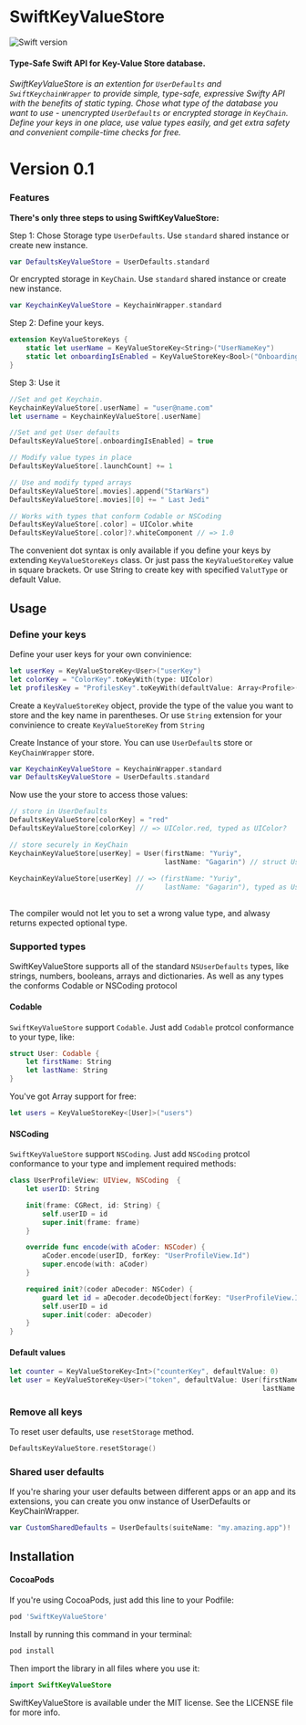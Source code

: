 # SwiftKeyValueStore

![Swift version](https://img.shields.io/badge/swift-4.0-orange.svg)

#### Type-Safe Swift API for Key-Value Store database. 

###### SwiftKeyValueStore is an extention for `UserDefaults` and `SwiftKeychainWrapper` to provide simple, type-safe, expressive Swifty API with the benefits of static typing. Chose what type of the database you want to use - unencrypted `UserDefaults` or encrypted storage in `KeyChain`. Define your keys in one place, use value types easily, and get extra safety and convenient compile-time checks for free.


# Version 0.1
### Features

**There's only three steps to using SwiftKeyValueStore:**

Step 1: Chose Storage type `UserDefaults`. Use `standard` shared instance or create new instance. 

```swift
var DefaultsKeyValueStore = UserDefaults.standard
```

Or encrypted storage in `KeyChain`. Use `standard` shared instance or create new instance. 
```swift
var KeychainKeyValueStore = KeychainWrapper.standard
```

Step 2: Define your keys.  

```swift
extension KeyValueStoreKeys {
    static let userName = KeyValueStoreKey<String>("UserNameKey")
    static let onboardingIsEnabled = KeyValueStoreKey<Bool>("OnboardingIsEnabledKey")
}
```

Step 3: Use it

```swift
//Set and get Keychain.
KeychainKeyValueStore[.userName] = "user@name.com"
let username = KeychainKeyValueStore[.userName]

//Set and get User defaults 
DefaultsKeyValueStore[.onboardingIsEnabled] = true

// Modify value types in place
DefaultsKeyValueStore[.launchCount] += 1

// Use and modify typed arrays
DefaultsKeyValueStore[.movies].append("StarWars")
DefaultsKeyValueStore[.movies][0] += " Last Jedi"

// Works with types that conform Codable or NSCoding
DefaultsKeyValueStore[.color] = UIColor.white
DefaultsKeyValueStore[.color]?.whiteComponent // => 1.0
```

The convenient dot syntax is only available if you define your keys by extending `KeyValueStoreKeys` class. Or just pass the `KeyValueStoreKey` value in square brackets. Or use String to create key with specified `ValutType` or default Value. 

## Usage

### Define your keys

Define your user keys for your own convinience:

```swift
let userKey = KeyValueStoreKey<User>("userKey")
let colorKey = "ColorKey".toKeyWith(type: UIColor)
let profilesKey = "ProfilesKey".toKeyWith(defaultValue: Array<Profile>())
```

Create a `KeyValueStoreKey` object, provide the type of the value you want to store and the key name in parentheses.
Or use `String` extension for your convinience to create `KeyValueStoreKey` from `String`


Create Instance of your store. You can use `UserDefault`s store or `KeyChainWrapper` store.

```swift 
var KeychainKeyValueStore = KeychainWrapper.standard
var DefaultsKeyValueStore = UserDefaults.standard
```
Now use the your store to access those values:

```swift
// store in UserDefaults
DefaultsKeyValueStore[colorKey] = "red"
DefaultsKeyValueStore[colorKey] // => UIColor.red, typed as UIColor?

// store securely in KeyChain
KeychainKeyValueStore[userKey] = User(firstName: "Yuriy", 
                                      lastName: "Gagarin") // struct User has to conform `Codable` protocol 
                                      
KeychainKeyValueStore[userKey] // => (firstName: "Yuriy", 
                               //     lastName: "Gagarin"), typed as User?
                                      
```

The compiler would not let you to set a wrong value type, and alwasy returns expected optional type.


### Supported types

SwiftKeyValueStore supports all of the standard `NSUserDefaults` types, like strings, numbers, booleans, arrays and dictionaries. As well as any types the conforms Codable or NSCoding protocol

#### Codable

`SwiftKeyValueStore` support `Codable`. Just add `Codable` protcol conformance to your type, like:
```swift
struct User: Codable {
    let firstName: String
    let lastName: String
}
```

You've got Array support for free:
```swift
let users = KeyValueStoreKey<[User]>("users")
```

#### NSCoding

`SwiftKeyValueStore` support `NSCoding`. Just add `NSCoding` protcol conformance to your type and implement required methods:
```swift
class UserProfileView: UIView, NSCoding  {
    let userID: String

    init(frame: CGRect, id: String) {
        self.userID = id
        super.init(frame: frame)
    }

    override func encode(with aCoder: NSCoder) {
        aCoder.encode(userID, forKey: "UserProfileView.Id")
        super.encode(with: aCoder)
    }

    required init?(coder aDecoder: NSCoder) {
        guard let id = aDecoder.decodeObject(forKey: "UserProfileView.Id") as? String else { return nil }
        self.userID = id
        super.init(coder: aDecoder)
    }
}
```

#### Default values

```swift
let counter = KeyValueStoreKey<Int>("counterKey", defaultValue: 0)
let user = KeyValueStoreKey<User>("token", defaultValue: User(firstName: "Anakin", 
                                                              lastName: "Skywalker"))
```


### Remove all keys

To reset user defaults, use `resetStorage` method.

```swift
DefaultsKeyValueStore.resetStorage()
```

### Shared user defaults

If you're sharing your user defaults between different apps or an app and its extensions, you can create you onw instance of UserDefaults or KeyChainWrapper.

```swift
var CustomSharedDefaults = UserDefaults(suiteName: "my.amazing.app")!
```

## Installation

#### CocoaPods

If you're using CocoaPods, just add this line to your Podfile:

```ruby
pod 'SwiftKeyValueStore'
```

Install by running this command in your terminal:

```sh
pod install
```
Then import the library in all files where you use it:

```swift
import SwiftKeyValueStore
```
SwiftKeyValueStore is available under the MIT license. See the LICENSE file for more info.
